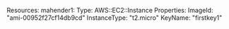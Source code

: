 Resources:
  mahender1:
    Type: AWS::EC2::Instance
    Properties:
      ImageId: "ami-00952f27cf14db9cd"
      InstanceType: "t2.micro"
      KeyName: "firstkey1"


